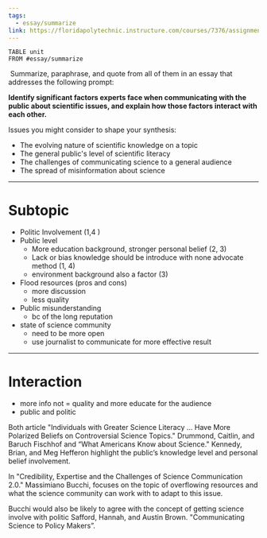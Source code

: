 ```yaml
---
tags:
  - essay/summarize
link: https://floridapolytechnic.instructure.com/courses/7376/assignments/149705
---
```

```dataview
TABLE unit
FROM #essay/summarize

```

 Summarize, paraphrase, and quote from all of them in an essay that addresses the following prompt:

**Identify significant factors experts face when communicating with the public about scientific issues, and explain how those factors interact with each other.**

Issues you might consider to shape your synthesis:

- The evolving nature of scientific knowledge on a topic
- The general public's level of scientific literacy
- The challenges of communicating science to a general audience
- The spread of misinformation about science
---
# Subtopic
- Politic Involvement (1,4 )
- Public level
	- More education background, stronger personal belief (2, 3)
	- Lack or bias knowledge should be introduce with none advocate method (1, 4)
	- environment background also a factor (3)
- Flood resources (pros and cons)
	- more discussion
	- less quality
- Public misunderstanding
	- bc of the long reputation 
- state of science community
	- need to be more open 
	- use journalist to communicate for more effective result
---
# Interaction
- more info not = quality and more educate for the audience
- public and politic 

Both article "Individuals with Greater Science Literacy … Have More Polarized Beliefs on Controversial Science Topics." Drummond, Caitlin, and Baruch Fischhof and “What Americans Know about Science." Kennedy, Brian, and Meg Hefferon highlight the public’s knowledge level and personal belief involvement.

In "Credibility, Expertise and the Challenges of Science Communication 2.0." Massimiano Bucchi, focuses on the topic of overflowing resources and what the science community can work with to adapt to this issue.

Bucchi would also be likely to agree with the concept of getting science involve with politic Safford, Hannah, and Austin Brown. "Communicating Science to Policy Makers”.